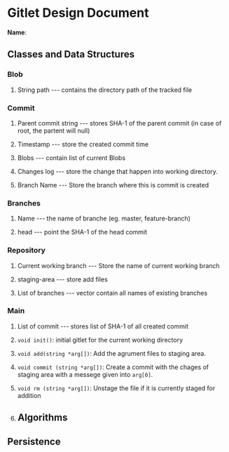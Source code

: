 # Gitlet Design Document

**Name**:

## Classes and Data Structures

### Blob

1. String path --- contains the directory path of the tracked file

### Commit

1. Parent commit string --- stores SHA-1 of the parent commit (in case of root, the partent will null)

2. Timestamp --- store the created commit time

3. Blobs --- contain list of current Blobs

4. Changes log --- store the change that happen into working directory.

5. Branch Name --- Store the branch where this is commit is created

### Branches

1. Name --- the name of branche (eg. master, feature-branch)

2. head --- point the SHA-1 of the head commit

### Repository

1. Current working branch ---  Store the name of current working branch

2. staging-area --- store add files 

3. List of branches --- vector contain all names of existing branches 

### Main

1. List of commit --- stores list of SHA-1 of all created commit

2. `void init()`: initial gitlet for the current working directory

3. `void add(string *arg[])`: Add the agrument files to staging area.

4. `void commit (string *arg[])`: Create a commit with the chages of staging area with a messege given into `arg[0]`.

5. `void rm (string *arg[])`: Unstage the file if it is currently staged for addition

6. ## Algorithms

## Persistence
